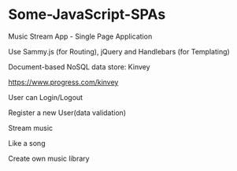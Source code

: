 # Some-JavaScript-SPAs
Music Stream App - Single Page Application

Use Sammy.js (for Routing), jQuery and Handlebars (for Templating)


Document-based NoSQL data store: Kinvey


https://www.progress.com/kinvey

User can Login/Logout

Register a new User(data validation)

Stream music

Like a song

Create own music library
